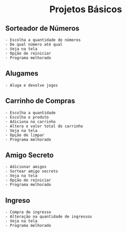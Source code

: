 <h1 align="center"> Projetos Básicos </h1>

## Sorteador de Números
    - Escolha a quantidade de números
    - De qual número até qual
    - Veja na tela
    - Opção de reiniciar
    - Programa melhorado

##  Alugames
    - Aluga e devolve jogos

## Carrinho de Compras
    - Escolha a quantidade
    - Escolha o produto
    - Adiciona no carrinho
    - Altera o valor total do carrinho
    - Veja na tela
    - Opção de limpar
    - Programa melhorado

## Amigo Secreto
    - Adicionar amigos
    - Sortear amigo secreto
    - Veja na tela
    - Opção de reiniciar
    - Programa melhorado

## Ingreso 
    - Compra de ingresso
    - Alteração na quantidade de ingressos
    - Veja na tela
    - Programa melhorado
